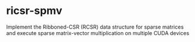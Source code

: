 # ricsr-spmv

Implement the Ribboned-CSR (RCSR) data structure for sparse matrices and execute sparse matrix-vector multiplication on multiple CUDA devices


